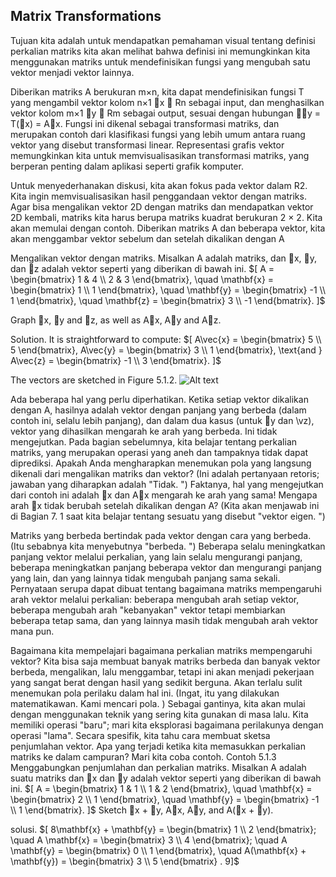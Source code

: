 ## Matrix Transformations
 Tujuan kita adalah untuk mendapatkan pemahaman visual tentang definisi perkalian matriks kita akan melihat bahwa definisi ini memungkinkan kita menggunakan matriks untuk mendefinisikan fungsi yang mengubah satu vektor menjadi vektor lainnya. 

Diberikan matriks A berukuran m×n, kita dapat mendefinisikan fungsi T yang mengambil vektor kolom n×1 ⃗x ∈ Rn sebagai input, dan menghasilkan vektor kolom m×1 ⃗y ∈ Rm sebagai output, sesuai dengan hubungan
 ⃗⃗y = T(⃗x) = A⃗x. 
Fungsi ini dikenal sebagai transformasi matriks, dan merupakan contoh dari klasifikasi fungsi yang lebih umum antara ruang vektor yang disebut transformasi linear. Representasi grafis vektor memungkinkan kita untuk memvisualisasikan transformasi matriks, yang berperan penting dalam aplikasi seperti grafik komputer. 

Untuk menyederhanakan diskusi, kita akan fokus pada vektor dalam R2. Kita ingin memvisualisasikan hasil penggandaan vektor dengan matriks. Agar bisa mengalikan vektor 2D dengan matriks dan mendapatkan vektor 2D kembali, matriks kita harus berupa matriks kuadrat berukuran 2 × 2. Kita akan memulai dengan contoh. Diberikan matriks A dan beberapa vektor, kita akan menggambar vektor sebelum dan setelah dikalikan dengan A 

Mengalikan vektor dengan matriks. Misalkan A adalah matriks, dan ⃗x, ⃗y, dan ⃗z adalah vektor seperti yang diberikan di bawah ini. 
$[
A = \begin{bmatrix}
1 & 4 \\
2 & 3
\end{bmatrix}, \quad
\mathbf{x} = \begin{bmatrix}
1 \\
1
\end{bmatrix}, \quad
\mathbf{y} = \begin{bmatrix}
-1 \\
1
\end{bmatrix}, \quad
\mathbf{z} = \begin{bmatrix}
3 \\
-1
\end{bmatrix}.
]$

Graph ⃗x, ⃗y and ⃗z, as well as A⃗x, A⃗y and A⃗z.

Solution. It is straightforward to compute:
$[
A\vec{x} = \begin{bmatrix}
5 \\
5
\end{bmatrix}, 
A\vec{y} = \begin{bmatrix}
3 \\
1
\end{bmatrix}, 
\text{and } A\vec{z} = \begin{bmatrix}
-1 \\
3
\end{bmatrix}.
]$

The vectors are sketched in Figure 5.1.2.
![Alt text](path/to/figure5.1.2.png)

Ada beberapa hal yang perlu diperhatikan. Ketika setiap vektor dikalikan dengan A, hasilnya adalah vektor dengan panjang yang berbeda (dalam contoh ini, selalu lebih panjang), dan dalam dua kasus (untuk ⃗y dan \vz), vektor yang dihasilkan mengarah ke arah yang berbeda. Ini tidak mengejutkan. Pada bagian sebelumnya, kita belajar tentang perkalian matriks, yang merupakan operasi yang aneh dan tampaknya tidak dapat diprediksi. Apakah Anda mengharapkan menemukan pola yang langsung dikenali dari mengalikan matriks dan vektor? (Ini adalah pertanyaan retoris; jawaban yang diharapkan adalah "Tidak. ") Faktanya, hal yang mengejutkan dari contoh ini adalah ⃗x dan A⃗x mengarah ke arah yang sama! Mengapa arah ⃗x tidak berubah setelah dikalikan dengan A? (Kita akan menjawab ini di Bagian 7. 1 saat kita belajar tentang sesuatu yang disebut "vektor eigen. ") 

Matriks yang berbeda bertindak pada vektor dengan cara yang berbeda. (Itu sebabnya kita menyebutnya "berbeda. ") Beberapa selalu meningkatkan panjang vektor melalui perkalian, yang lain selalu mengurangi panjang, beberapa meningkatkan panjang beberapa vektor dan mengurangi panjang yang lain, dan yang lainnya tidak mengubah panjang sama sekali. Pernyataan serupa dapat dibuat tentang bagaimana matriks mempengaruhi arah vektor melalui perkalian: beberapa mengubah arah setiap vektor, beberapa mengubah arah "kebanyakan" vektor tetapi membiarkan beberapa tetap sama, dan yang lainnya masih tidak mengubah arah vektor mana pun. 

Bagaimana kita mempelajari bagaimana perkalian matriks mempengaruhi vektor? Kita bisa saja membuat banyak matriks berbeda dan banyak vektor berbeda, mengalikan, lalu menggambar, tetapi ini akan menjadi pekerjaan yang sangat berat dengan hasil yang sedikit berguna. Akan terlalu sulit menemukan pola perilaku dalam hal ini. (Ingat, itu yang dilakukan matematikawan. Kami mencari pola. ) Sebagai gantinya, kita akan mulai dengan menggunakan teknik yang sering kita gunakan di masa lalu. Kita memiliki operasi "baru"; mari kita eksplorasi bagaimana perilakunya dengan operasi "lama". Secara spesifik, kita tahu cara membuat sketsa penjumlahan vektor. Apa yang terjadi ketika kita memasukkan perkalian matriks ke dalam campuran? Mari kita coba contoh.
Contoh 5.1.3 Menggabungkan penjumlahan dan perkalian matriks.
Misalkan A adalah suatu matriks dan ⃗x dan ⃗y adalah vektor seperti yang diberikan di bawah ini.
$[
A = \begin{bmatrix}
1 & 1 \\
1 & 2 
\end{bmatrix}, \quad 
\mathbf{x} = \begin{bmatrix}
2 \\
1 
\end{bmatrix}, \quad 
\mathbf{y} = \begin{bmatrix}
-1 \\
1 
\end{bmatrix}.
]$
Sketch ⃗x + ⃗y, A⃗x, A⃗y, and A(⃗x + ⃗y).

solusi.
$[
8\mathbf{x} + \mathbf{y} = \begin{bmatrix} 1 \\ 2 \end{bmatrix}; \quad A \mathbf{x} = \begin{bmatrix} 3 \\ 4 \end{bmatrix}; \quad A \mathbf{y} = \begin{bmatrix} 0 \\ 1 \end{bmatrix}, \quad A(\mathbf{x} + \mathbf{y}) = \begin{bmatrix} 3 \\ 5 \end{bmatrix} .
9]$